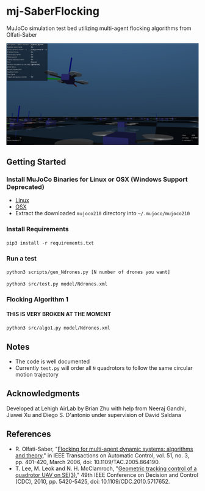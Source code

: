 # mj-SaberFlocking
MuJoCo simulation test bed utilizing multi-agent flocking algorithms from Olfati-Saber

![One Drone](./images/100drones.png "One Drone")

## Getting Started
### Install MuJoCo Binaries for Linux or OSX (Windows Support Deprecated)
- [Linux](https://mujoco.org/download/mujoco210-linux-x86_64.tar.gz)
- [OSX](https://mujoco.org/download/mujoco210-macos-x86_64.tar.gz)
- Extract the downloaded `mujoco210` directory into `~/.mujoco/mujoco210`
### Install Requirements
`pip3 install -r requirements.txt`
### Run a test
`python3 scripts/gen_Ndrones.py [N number of drones you want]`

`python3 src/test.py model/Ndrones.xml`

### Flocking Algorithm 1
#### THIS IS VERY BROKEN AT THE MOMENT
`python3 src/algo1.py model/Ndrones.xml`

## Notes
- The code is well documented
- Currently `test.py` will order all `N` quadrotors to follow the same circular motion trajectory

## Acknowledgments
Developed at Lehigh AirLab by Brian Zhu with help from Neeraj Gandhi, Jiawei Xu and Diego S. D'antonio under supervision of David Saldana

## References
- R. Olfati-Saber, "[Flocking for multi-agent dynamic systems: algorithms and theory,](https://ieeexplore.ieee.org/document/1605401)" in IEEE Transactions on Automatic Control, vol. 51, no. 3, pp. 401-420, March 2006, doi: 10.1109/TAC.2005.864190.
- T. Lee, M. Leok and N. H. McClamroch, "[Geometric tracking control of a quadrotor UAV on SE(3),](https://www.math.ucsd.edu/~mleok/pdf/LeLeMc2010_quadrotor.pdf)" 49th IEEE Conference on Decision and Control (CDC), 2010, pp. 5420-5425, doi: 10.1109/CDC.2010.5717652.
